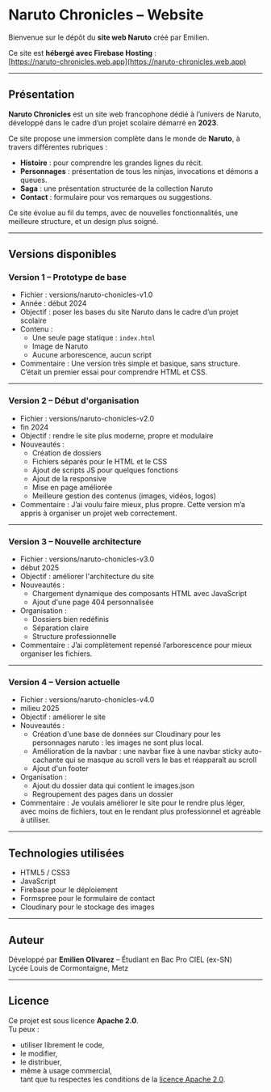 # Naruto Chronicles – Website

Bienvenue sur le dépôt du **site web Naruto** créé par Emilien.

Ce site est **hébergé avec Firebase Hosting** :  
[https://naruto-chronicles.web.app](https://naruto-chronicles.web.app)

---

## Présentation

**Naruto Chronicles** est un site web francophone dédié à l’univers de Naruto, développé dans le cadre d’un projet scolaire démarré en **2023**.

Ce site propose une immersion complète dans le monde de **Naruto**, à travers différentes rubriques :

- **Histoire** : pour comprendre les grandes lignes du récit.  
- **Personnages** : présentation de tous les ninjas, invocations et démons a queues.  
- **Saga** : une présentation structurée de la collection Naruto  
- **Contact** : formulaire pour vos remarques ou suggestions.

Ce site évolue au fil du temps, avec de nouvelles fonctionnalités, une meilleure structure, et un design plus soigné.

---

## Versions disponibles

### Version 1 – Prototype de base

- Fichier : versions/naruto-chonicles-v1.0
- Année : début 2024
- Objectif : poser les bases du site Naruto dans le cadre d’un projet scolaire
- Contenu :
  - Une seule page statique : `index.html`
  - Image de Naruto
  - Aucune arborescence, aucun script
- Commentaire :
  Une version très simple et basique, sans structure. C’était un premier essai pour comprendre HTML et CSS.

---

### Version 2 – Début d'organisation

- Fichier : versions/naruto-chonicles-v2.0
- fin 2024
- Objectif : rendre le site plus moderne, propre et modulaire 
- Nouveautés :
  - Création de dossiers
  - Fichiers séparés pour le HTML et le CSS
  - Ajout de scripts JS pour quelques fonctions
  - Ajout de la responsive
  - Mise en page améliorée
  - Meilleure gestion des contenus (images, vidéos, logos)
- Commentaire :
  J’ai voulu faire mieux, plus propre. Cette version m’a appris à organiser un projet web correctement.

---

### Version 3 – Nouvelle architecture

- Fichier : versions/naruto-chonicles-v3.0
- début 2025
- Objectif : améliorer l'architecture du site
- Nouveautés :
  - Chargement dynamique des composants HTML avec JavaScript
  - Ajout d'une page 404 personnalisée
- Organisation :
  - Dossiers bien redéfinis
  - Séparation claire
  - Structure professionnelle
- Commentaire :
  J’ai complètement repensé l’arborescence pour mieux organiser les fichiers.

---

### Version 4 – Version actuelle

- Fichier : versions/naruto-chonicles-v4.0
- milieu 2025
- Objectif : améliorer le site
- Nouveautés :
  - Création d'une base de données sur Cloudinary pour les personnages naruto : les images ne sont plus local.
  - Amélioration de la navbar : une navbar fixe à une navbar sticky auto-cachante qui se masque au scroll vers le bas et réapparaît au scroll
  - Ajout d'un footer
- Organisation :
  - Ajout du dossier data qui contient le images.json
  - Regroupement des pages dans un dossier
- Commentaire :
  Je voulais améliorer le site pour le rendre plus léger, avec moins de fichiers, tout en le rendant plus professionnel et agréable à utiliser.

---

## Technologies utilisées

- HTML5 / CSS3
- JavaScript
- Firebase pour le déploiement
- Formspree pour le formulaire de contact
- Cloudinary pour le stockage des images

---

## Auteur

Développé par **Emilien Olivarez** – Étudiant en Bac Pro CIEL (ex-SN)  
Lycée Louis de Cormontaigne, Metz

---

## Licence

Ce projet est sous licence **Apache 2.0**.  
Tu peux :
- utiliser librement le code,
- le modifier,
- le distribuer,
- même à usage commercial,  
tant que tu respectes les conditions de la [licence Apache 2.0](https://www.apache.org/licenses/LICENSE-2.0).
